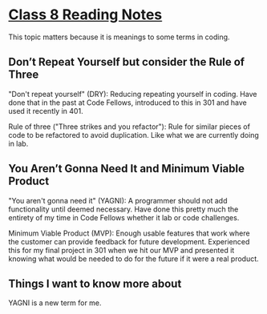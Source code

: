 # [Class 8 Reading Notes](https://github.com/snur206/reading-notes/blob/main/401/class8notes.md)

This topic matters because it is meanings to some terms in coding.

## Don’t Repeat Yourself but consider the Rule of Three

"Don't repeat yourself" (DRY): Reducing repeating yourself in coding. Have done that in the past at Code Fellows, introduced to this in 301 and have used it recently in 401.

Rule of three ("Three strikes and you refactor"): Rule for similar pieces of code to be refactored to avoid duplication. Like what we are currently doing in lab.

## You Aren’t Gonna Need It and Minimum Viable Product

"You aren't gonna need it" (YAGNI): A programmer should not add functionality until deemed necessary. Have done this pretty much the entirety of my time in Code Fellows whether it lab or code challenges.

Minimum Viable Product (MVP): Enough usable features that work where the customer can provide feedback for future development. Experienced this for my final project in 301 when we hit our MVP and presented it knowing what would be needed to do for the future if it were a real product.

## Things I want to know more about

YAGNI is a new term for me.
